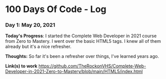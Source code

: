 # 100 Days Of Code - Log

<!--
### Day 0: February 30, 2016 (Example 1)
##### (delete me or comment me out)

**Today's Progress**: Fixed CSS, worked on canvas functionality for the app.

**Thoughts:** I really struggled with CSS, but, overall, I feel like I am slowly getting better at it. Canvas is still new for me, but I managed to figure out some basic functionality.

**Link to work:** [Calculator App](http://www.example.com)

### Day 0: February 30, 2016 (Example 2)
##### (delete me or comment me out)

**Today's Progress**: Fixed CSS, worked on canvas functionality for the app.

**Thoughts**: I really struggled with CSS, but, overall, I feel like I am slowly getting better at it. Canvas is still new for me, but I managed to figure out some basic functionality.

**Link(s) to work**: [Calculator App](http://www.example.com)


### Day 1: June 27, Monday

**Today's Progress**: I've gone through many exercises on FreeCodeCamp.

**Thoughts** I've recently started coding, and it's a great feeling when I finally solve an algorithm challenge after a lot of attempts and hours spent.

**Link(s) to work**
1. [Find the Longest Word in a String](https://www.freecodecamp.com/challenges/find-the-longest-word-in-a-string)
2. [Title Case a Sentence](https://www.freecodecamp.com/challenges/title-case-a-sentence)

### Day 1: May 20, 2021

**Today's Progress**: 

**Thoughts:** 

**Link(s) to work**

-->

### Day 1: May 20, 2021

**Today's Progress**: I started the Complete Web Developer in 2021 course from Zero to Mastery. I went over the basic HTML5 tags. I knew all of them already but it's a nice refresher.

**Thoughts:** So far it's been a refresher over things, I've learned years ago.

**Link(s) to work**
https://github.com/TheRockonVHS/Complete-Web-Developer-in-2021-Zero-to-Mastery/blob/main/HTML5/index.html
